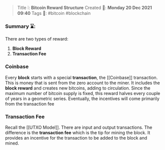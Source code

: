 > Title ❕: **Bitcoin Reward Structure**
> Created 📅: **Monday 20 Dec 2021 09:40**
  Tags 📎: #bitcoin #blockchain 

### Summary ⌛:
There are two types of reward:
1) **Block Reward**
2) **Transaction Fee**

### Coinbase
Every **block** starts with a special **transaction**, the [[Coinbase]] transaction. This is money that is sent from the zero account to the miner. It includes the **block reward** and creates new bitcoins, adding to circulation. Since the maximum number of bitcoin supply is fixed, this reward halves every couple of years in a geometric series. Eventually, the incentives will come primarily from the transaction fee

### Transaction Fee
Recall the [[UTXO Model]]. There are input and output transactions. The difference is the **transaction fee** which is the tip for mining the block. It provides an incentive for the transaction to be added to the block and mined.